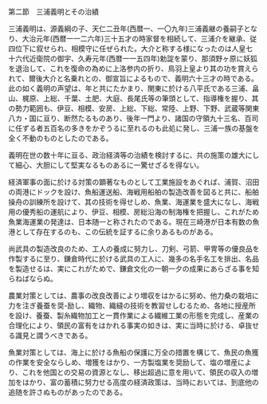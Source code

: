 第二節　三浦義明とその治績

三浦義明は、源義綱の子、天仁二丑年(西暦一、一〇九年)三浦義継の養嗣子となり、大治元年(西暦一一二六年)三十五才の時家督を相続して、三浦介を継承、従四位下に叙せられ、相模守に任ぜられた。大介と称する様になったのは人皇七十六代近衛院の御宇、久寿元年(西暦一一五四年)勅諚を蒙り、那須野ヶ原に妖狐を退治して、これを復命の為めに上洛参内の折り、鳥羽上皇より其の功を賞えられて、爾後大介と名乗れとの、御宣旨によるもので、義明六十三才の時である。此の如く義明の声望は、年と共にたかまり、関東に於ける八平氏である三浦、畠山、梶原、上総、千葉、土肥、大庭、長尾氏等の筆頭として、指導権を握り、其の勢力範囲も、伊豆、相模、安房、上総、下総、常陸、上野、下野、武蔵等関東八カ・国に亘り、断然たるものあり、後年一門より、諸国の守領九十三名、百司に任ずる者五百名の多きをかぞうるに至れるのも此処に発し、三浦一族の基盤を全く不動のものとしたのである。

義明在世の数十年に亘る、政治経済等の治績を検討するに、共の施策の雄大にして細心、大胆にして堅実なるものあるに一驚せざるを得ない。

経済軍事の面に於ける対策の顕著なものとして工業施設をあぐれば、浦賀、沼田の両港にドックを設け、魚船運送船、海戦用船舶の製造改善を図ると共に、船舶操舟の訓練所を設けて、其の技術を得せしめ、魚業、海運業を盛大になし、海戦用の優秀船の運航により、伊豆、相模、房総沿海の制海権を把握し、これがため魚業海運業の発達は、日本随一と称されたのである。現在三崎港が日本有数の魚港として存在するのも、この伝統を証するに余りあるものがある。

尚武具の製造改良のため、工人の養成に努力し、刀剣、弓箭、甲冑等の優良品を作製するに至り、鎌倉時代に於ける武具の工人に、幾多の名手名工を排出、名品を製造せるは、実にこれがためで、鎌倉文化の一朝一夕の成果にあらざる事を知らねばならぬ。

農業対策としては、農事の改良改善により増収をはかるに努め、他力桑の栽培に力を注ぎ養蚕を奨-励し、織物、織縫の技術を教習せしむるため、各地に授産所を設け、養蚕、製糸織物加工と一貫作業による繊維工業の形態を完成し、産業の合理化により、領民の富有をはかれる事実の如きは、実に当時に於ける、卓抜せる識見と謂うべきである。

魚業対策としては、海上に於ける魚船の保護に万全の措置を構じて、魚民の魚獲の作業を安全ならしめ、増獲をはかり、一方製塩業を奨励して、塩の増産により、これを他国との交易の資源となし、移出超過に意を用いて、領民の収入の増加をはかり、富の蓄積に努力せる高度の経済政策は、当時においては、到底他の追随を許さぬものがあったのである。
